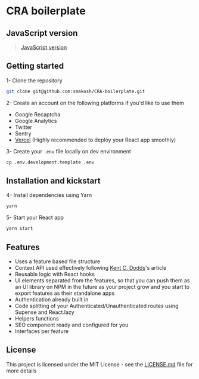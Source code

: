 # CRA boilerplate

## JavaScript version

> [JavaScript version](https://github.com/smakosh/CRA-boilerplate)

## Getting started

1- Clone the repository

```bash
git clone git@github.com:smakosh/CRA-boilerplate.git
```

2- Create an account on the following platforms if you'd like to use them

- Google Recaptcha
- Google Analytics
- Twitter
- Sentry
- [Vercel](https://vercel.com?utm_source=smakosh) (Highly recommended to deploy your React app smoothly)

3- Create your `.env` file locally on dev environment

```bash
cp .env.development.template .env
```

## Installation and kickstart

4- Install dependencies using Yarn

```bash
yarn
```

5- Start your React app

```bash
yarn start
```

## Features

- Uses a feature based file structure
- Context API used effectively following [Kent C. Dodds](https://kentcdodds.com/blog/how-to-use-react-context-effectively/)'s article
- Reusable logic with React hooks
- UI elements separated from the features, so that you can push them as an UI library on NPM in the future as your project grow and you start to export features as their standalone apps
- Authentication already built in
- Code splitting of your Authenticated/Unauthenticated routes using Supense and React.lazy
- Helpers functions
- SEO component ready and configured for you
- Interfaces per feature

## License

This project is licensed under the MIT License - see the [LICENSE.md](LICENSE.md) file for more details
